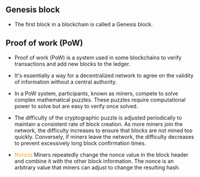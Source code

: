 ## Genesis block

- The first block in a blockchain is called a Genesis block.

## Proof of work (PoW)

- Proof of work (PoW) is a system used in some blockchains to verify transactions and add new blocks to the ledger.

- It's essentially a way for a decentralized network to agree on the validity of information without a central authority.

- In a PoW system, participants, known as miners, compete to solve complex mathematical puzzles. These puzzles require computational power to solve but are easy to verify once solved.

- The difficulty of the cryptographic puzzle is adjusted periodically to maintain a consistent rate of block creation. As more miners join the network, the difficulty increases to ensure that blocks are not mined too quickly. Conversely, if miners leave the network, the difficulty decreases to prevent excessively long block confirmation times.

- <span style="color:orange">Nonce</span>: Miners repeatedly change the nonce value in the block header and combine it with the other block information. The nonce is an arbitrary value that miners can adjust to change the resulting hash.
